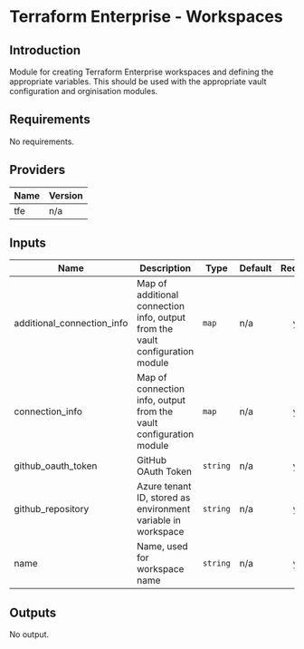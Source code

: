 # Terraform Enterprise - Workspaces

## Introduction
Module for creating Terraform Enterprise workspaces and defining the appropriate variables.
This should be used with the appropriate vault configuration and orginisation modules.
<br />

<!--- BEGIN_TF_DOCS --->
## Requirements

No requirements.

## Providers

| Name | Version |
|------|---------|
| tfe | n/a |

## Inputs

| Name | Description | Type | Default | Required |
|------|-------------|------|---------|:--------:|
| additional\_connection\_info | Map of additional connection info, output from the vault configuration module | `map` | n/a | yes |
| connection\_info | Map of connection info, output from the vault configuration module | `map` | n/a | yes |
| github\_oauth\_token | GitHub OAuth Token | `string` | n/a | yes |
| github\_repository | Azure tenant ID, stored as environment variable in workspace | `string` | n/a | yes |
| name | Name, used for workspace name | `string` | n/a | yes |

## Outputs

No output.

<!--- END_TF_DOCS --->